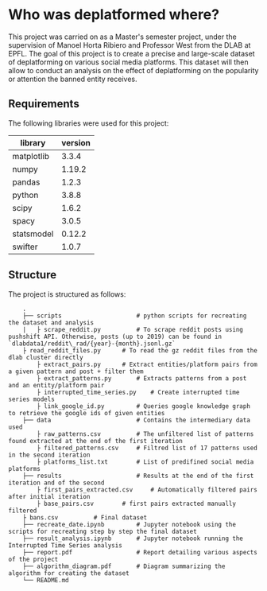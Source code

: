 # Who was deplatformed where?

This project was carried on as a Master's semester project, under the supervision of Manoel Horta Ribiero and Professor West from the DLAB at EPFL. The goal of this project is to create a precise and large-scale dataset of deplatforming on various social media platforms. This dataset will then allow to conduct an analysis on the effect of deplatforming on the popularity or attention the banned entity receives.

## Requirements
The following libraries were used for this project: 

| library    | version|
|------------|--------|
| matplotlib | 3.3.4  |
| numpy      | 1.19.2 |
| pandas     | 1.2.3  |
| python     | 3.8.8  |
| scipy      | 1.6.2  |
| spacy      | 3.0.5  |
| statsmodel | 0.12.2 |
| swifter    | 1.0.7  |

## Structure

The project is structured as follows:
```
    .
    ├── scripts                 	# python scripts for recreating the dataset and analysis
    |	├ scrape_reddit.py      	# To scrape reddit posts using pushshift API. Otherwise, posts (up to 2019) can be found in `dlabdata1/reddit\_rad/{year}-{month}.jsonl.gz`						
	├ read_reddit_files.py  	# To read the gz reddit files from the dlab cluster directly
    	├ extract_pairs.py		# Extract entities/platform pairs from a given pattern and post + filter them
    	├ extract_patterns.py   	# Extracts patterns from a post and an entity/platform pair
    	├ interrupted_time_series.py 	# Create interrupted time series models
    	├ link_google_id.py   		# Queries google knowledge graph to retrieve the google ids of given entities
    ├── data                    	# Contains the intermediary data used 
    	├ raw_patterns.csv      	# The unfiltered list of patterns found extracted at the end of the first iteration
    	├ filtered_patterns.csv 	# Filtred list of 17 patterns used in the second iteration
    	├ platforms_list.txt    	# List of predifined social media platforms 
    ├── results                 	# Results at the end of the first iteration and of the second
    	├ first_pairs_extracted.csv 	# Automatically filtered pairs after initial iteration 
    	├ base_pairs.csv		# first pairs extracted manually filtered
	├ bans.csv			# Final dataset
    ├── recreate_date.ipynb     	# Jupyter notebook using the scripts for recreating step by step the final dataset
    ├── result_analysis.ipynb   	# Jupyter notebook running the Interrupted Time Series analysis
    ├── report.pdf              	# Report detailing various aspects of the project
    ├── algorithm_diagram.pdf  		# Diagram summarizing the algorithm for creating the dataset
    └── README.md
```
